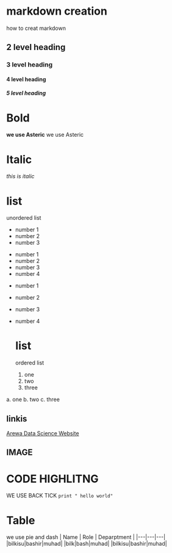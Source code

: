 # markdown creation
how to creat markdown

## 2 level heading
### 3 level heading
#### 4 level heading
##### 5 level heading
# Bold
**we use Asteric** 
     we use Asteric 

# Italic
*this is italic*
# list 
unordered list
- number 1
- number 2
- number 3
  
* number 1
* number 2
* number 3
* number 4

+ number 1
+ number 2
+ number 3
+ number 4

  # list
  ordered list
  1. one
  2. two
  3. three


a. one
b. two
c. three
## linkis
[Arewa Data Science Website](https://arewadatascience.github.io/)

## IMAGE
# CODE HIGHLITNG
WE USE BACK TICK
``` print " hello world" ```


# Table
we use pie and dash 
| Name | Role | Deparptment |
|---|---|---|
|bilkisu|bashir|muhad|
|bilk|bash|muhad|
|bilkisu|bashir|muhad|



